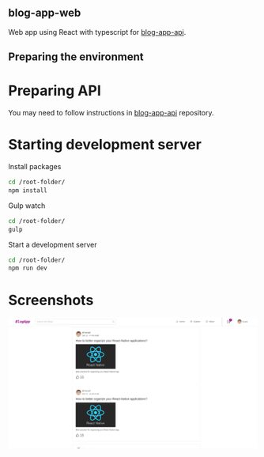 ## blog-app-web

Web app using React with typescript for [blog-app-api](https://github.com/aliasmael/blog-app-api).

## Preparing the environment

# Preparing API

You may need to follow instructions in [blog-app-api](https://github.com/aliasmael/blog-app-api) repository.

# Starting development server

Install packages
 ```sh
cd /root-folder/
npm install
```

Gulp watch
 ```sh
cd /root-folder/
gulp
```

Start a development server
 ```sh
cd /root-folder/
npm run dev
```

# Screenshots

<img src="assets/screenshots/dashboard.png" alt="Dashboard"/>